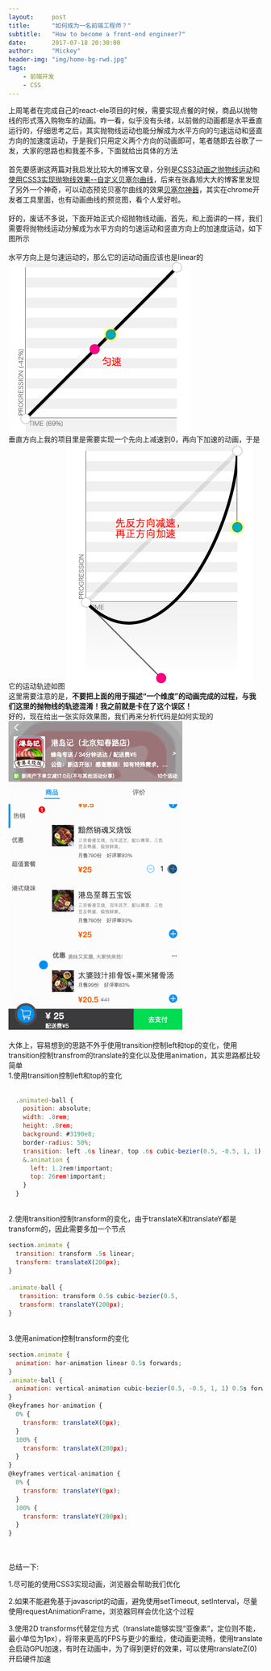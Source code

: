 ```yaml
---
layout:     post
title:      "如何成为一名前端工程师？"
subtitle:   "How to become a front-end engineer?"
date:       2017-07-18 20:30:00
author:     "Mickey"
header-img: "img/home-bg-rwd.jpg"
tags:
    - 前端开发
    - CSS
---
```


上周笔者在完成自己的react-ele项目的时候，需要实现点餐的时候，商品以抛物线的形式落入购物车的动画。咋一看，似乎没有头绪，以前做的动画都是水平垂直运行的，仔细思考之后，其实抛物线运动也能分解成为水平方向的匀速运动和竖直方向的加速度运动，于是我们只用定义两个方向的动画即可，笔者随即去谷歌了一发，大家的思路也和我差不多，下面就给出具体的方法
<br>
<br>
首先要感谢这两篇对我启发比较大的博客文章，分别是<a href="http://blog.csdn.net/boycycyzero/article/details/44088707" target="_blank">CSS3动画之抛物线运动</a>和<a href="http://cloudstone.xin/2015/08/02/%E4%BD%BF%E7%94%A8CSS3%E5%AE%9E%E7%8E%B0%E6%8A%9B%E7%89%A9%E7%BA%BF%E6%95%88%E6%9E%9C--%E8%87%AA%E5%AE%9A%E4%B9%89%E8%B4%9D%E5%A1%9E%E5%B0%94%E6%9B%B2%E7%BA%BF/" target="_blank">使用CSS3实现抛物线效果--自定义贝塞尔曲线</a>，后来在张鑫旭大大的博客里发现了另外一个神奇，可以动态预览贝塞尔曲线的效果<a href="http://cubic-bezier.com/">贝塞尔神器</a>，其实在chrome开发者工具里面，也有动画曲线的预览图，看个人爱好啦。
<br>
<br>
好的，废话不多说，下面开始正式介绍抛物线动画，首先，和上面讲的一样，我们需要将抛物线运动分解成为水平方向的匀速运动和竖直方向上的加速度运动，如下图所示
<br>
<br>
水平方向上是匀速运动的，那么它的运动动画应该也是linear的
![hor](../img/in-post/post-css-bezier/hor.png)
<br>
垂直方向上我的项目里是需要实现一个先向上减速到0，再向下加速的动画，于是它的运动轨迹如图
![hor](../img/in-post/post-css-bezier/vertical.png)
<br>
这里需要注意的是，<b>不要把上面的用于描述“一个维度”的动画完成的过程，与我们这里的抛物线的轨迹混淆！我之前就是卡在了这个误区！</b>
<br>
好的，现在给出一张实际效果图，我们再来分析代码是如何实现的
![ele](../img/in-post/post-css-bezier/ele.gif)
<br>
<br>
大体上，容易想到的思路不外乎使用transition控制left和top的变化，使用transition控制transfrom的translate的变化以及使用animation，其实思路都比较简单
<br>
1.使用transition控制left和top的变化

```js

  .animated-ball {
    position: absolute;
    width: .8rem;
    height: .8rem;
    background: #3190e8;
    border-radius: 50%;
    transition: left .6s linear, top .6s cubic-bezier(0.5, -0.5, 1, 1);
    &.animation {
      left: 1.2rem!important;
      top: 26rem!important;
    }
  }
```
<br>
2.使用transition控制transform的变化，由于translateX和translateY都是transform的，因此需要多加一个节点

```js
section.animate {
  transition: transform .5s linear;
  transform: translateX(200px);
}

.animate-ball {
   transition: transform 0.5s cubic-bezier(0.5, 
   transform: translateY(200px);
}
```
<br>
3.使用animation控制transform的变化

```js
section.animate {
  animation: hor-animation linear 0.5s forwards;
}
.animate-ball {
  animation: vertical-animation cubic-bezier(0.5, -0.5, 1, 1) 0.5s forwards;
}
@keyframes hor-animation {
  0% {
    transform: translateX(0px);
  }
  100% {
    transform: translateX(200px);
  }
}
@keyframes vertical-animation {
  0% {
    transform: translateY(0px);
  }
  100% {
    transform: translateY(200px);
  }
}
```
<br>
<br>
总结一下:

1.尽可能的使用CSS3实现动画，浏览器会帮助我们优化

2.如果不能避免基于javascript的动画，避免使用setTimeout, setInterval，尽量使用requestAnimationFrame，浏览器同样会优化这个过程

3.使用2D transforms代替定位方式（translate能够实现“亚像素”，定位则不能，最小单位为1px），将带来更高的FPS与更少的重绘，使动画更流畅，使用translate会启动GPU加速，有时在动画中，为了得到更好的效果，可以使用translateZ(0)开启硬件加速